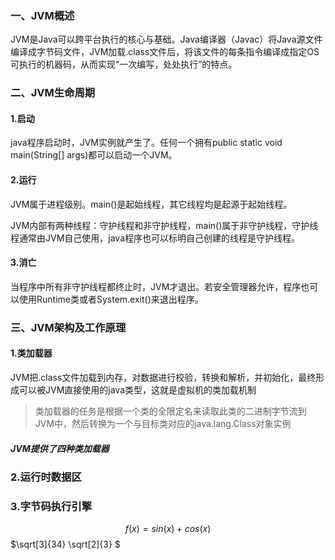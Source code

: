 ### 一、JVM概述

JVM是Java可以跨平台执行的核心与基础。Java编译器（Javac）将Java源文件编译成字节码文件，JVM加载.class文件后，将该文件的每条指令编译成指定OS可执行的机器码，从而实现“一次编写，处处执行”的特点。

### 二、JVM生命周期

#### 1.启动

 java程序启动时，JVM实例就产生了。任何一个拥有public static void main(String[] args)都可以启动一个JVM。

#### 2.运行

JVM属于进程级别。main()是起始线程，其它线程均是起源于起始线程。

JVM内部有两种线程：守护线程和非守护线程，main()属于非守护线程，守护线程通常由JVM自己使用，java程序也可以标明自己创建的线程是守护线程。

#### 3.消亡

当程序中所有非守护线程都终止时，JVM才退出。若安全管理器允许，程序也可以使用Runtime类或者System.exit()来退出程序。

### 三、JVM架构及工作原理

#### 1.类加载器

JVM把.class文件加载到内存，对数据进行校验，转换和解析，并初始化，最终形成可以被JVM直接使用的java类型，这就是虚拟机的类加载机制

> 类加载器的任务是根据一个类的全限定名来读取此类的二进制字节流到JVM中，然后转换为一个与目标类对应的java.lang.Class对象实例
##### JVM提供了四种类加载器

### 2.运行时数据区

### 3.字节码执行引擎
$$f(x) = sin(x)+cos(x)$$
$\sqrt[3]{34} \sqrt[2]{3} $